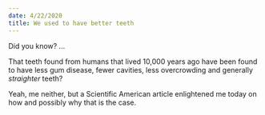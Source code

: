 ```yaml
---
date: 4/22/2020
title: We used to have better teeth
---
```


Did you know? ...

That teeth found from humans that lived 10,000 years ago have been found to have less gum disease, 
fewer cavities, less overcrowding and generally *straighter* teeth?

Yeah, me neither, but a Scientific American article enlightened me today on how and possibly why that
is the case.
